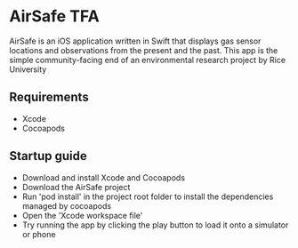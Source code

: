 # AirSafe TFA

AirSafe is an iOS application written in Swift that displays gas sensor locations and observations from the present and the past. This app is the simple community-facing end of an environmental research project by Rice University

## Requirements
* Xcode
* Cocoapods

## Startup guide

* Download and install Xcode and Cocoapods
* Download the AirSafe project
* Run 'pod install' in the project root folder to install the dependencies managed by cocoapods
* Open the 'Xcode workspace file'
* Try running the app by clicking the play button to load it onto a simulator or phone